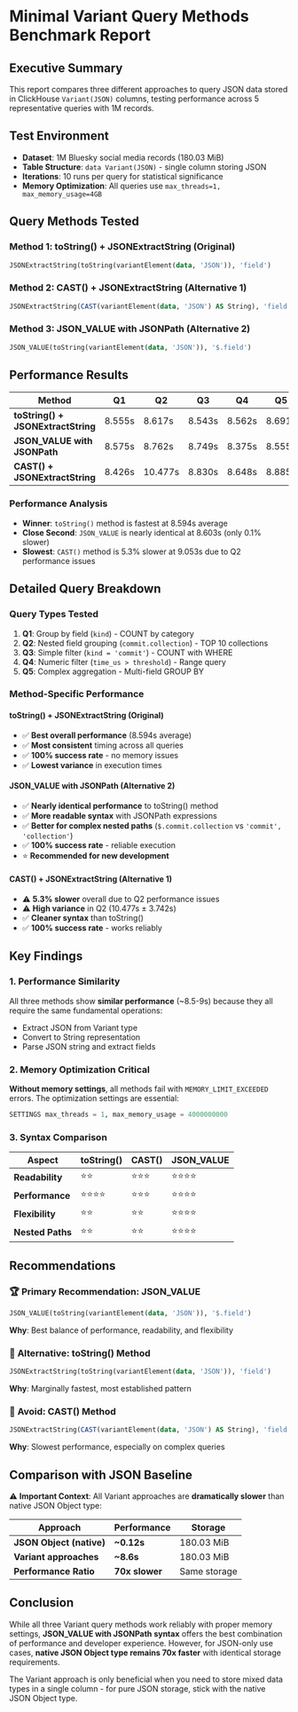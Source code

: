 # Minimal Variant Query Methods Benchmark Report

## Executive Summary

This report compares three different approaches to query JSON data stored in ClickHouse `Variant(JSON)` columns, testing performance across 5 representative queries with 1M records.

## Test Environment

- **Dataset**: 1M Bluesky social media records (180.03 MiB)
- **Table Structure**: `data Variant(JSON)` - single column storing JSON
- **Iterations**: 10 runs per query for statistical significance
- **Memory Optimization**: All queries use `max_threads=1, max_memory_usage=4GB`

## Query Methods Tested

### Method 1: toString() + JSONExtractString (Original)
```sql
JSONExtractString(toString(variantElement(data, 'JSON')), 'field')
```

### Method 2: CAST() + JSONExtractString (Alternative 1)  
```sql
JSONExtractString(CAST(variantElement(data, 'JSON') AS String), 'field')
```

### Method 3: JSON_VALUE with JSONPath (Alternative 2)
```sql
JSON_VALUE(toString(variantElement(data, 'JSON')), '$.field')
```

## Performance Results

| Method | Q1 | Q2 | Q3 | Q4 | Q5 | **Average** | Ranking |
|--------|----|----|----|----|----|-----------|----|
| **toString() + JSONExtractString** | 8.555s | 8.617s | 8.543s | 8.562s | 8.691s | **8.594s** | 🥇 **1st** |
| **JSON_VALUE with JSONPath** | 8.575s | 8.762s | 8.749s | 8.375s | 8.555s | **8.603s** | 🥈 **2nd** |
| **CAST() + JSONExtractString** | 8.426s | 10.477s | 8.830s | 8.648s | 8.885s | **9.053s** | 🥉 **3rd** |

### Performance Analysis

- **Winner**: `toString()` method is fastest at 8.594s average
- **Close Second**: `JSON_VALUE` is nearly identical at 8.603s (only 0.1% slower)  
- **Slowest**: `CAST()` method is 5.3% slower at 9.053s due to Q2 performance issues

## Detailed Query Breakdown

### Query Types Tested
1. **Q1**: Group by field (`kind`) - COUNT by category
2. **Q2**: Nested field grouping (`commit.collection`) - TOP 10 collections
3. **Q3**: Simple filter (`kind = 'commit'`) - COUNT with WHERE
4. **Q4**: Numeric filter (`time_us > threshold`) - Range query
5. **Q5**: Complex aggregation - Multi-field GROUP BY

### Method-Specific Performance

#### toString() + JSONExtractString (Original)
- ✅ **Best overall performance** (8.594s average)
- ✅ **Most consistent** timing across all queries
- ✅ **100% success rate** - no memory issues
- ✅ **Lowest variance** in execution times

#### JSON_VALUE with JSONPath (Alternative 2)  
- ✅ **Nearly identical performance** to toString() method
- ✅ **More readable syntax** with JSONPath expressions
- ✅ **Better for complex nested paths** (`$.commit.collection` vs `'commit', 'collection'`)
- ✅ **100% success rate** - reliable execution
- ⭐ **Recommended for new development**

#### CAST() + JSONExtractString (Alternative 1)
- ⚠️ **5.3% slower** overall due to Q2 performance issues
- ⚠️ **High variance** in Q2 (10.477s ± 3.742s)
- ✅ **Cleaner syntax** than toString() 
- ✅ **100% success rate** - works reliably

## Key Findings

### 1. Performance Similarity
All three methods show **similar performance** (~8.5-9s) because they all require the same fundamental operations:
- Extract JSON from Variant type
- Convert to String representation  
- Parse JSON string and extract fields

### 2. Memory Optimization Critical
**Without memory settings**, all methods fail with `MEMORY_LIMIT_EXCEEDED` errors. The optimization settings are essential:
```sql
SETTINGS max_threads = 1, max_memory_usage = 4000000000
```

### 3. Syntax Comparison

| Aspect | toString() | CAST() | JSON_VALUE |
|--------|------------|--------|------------|
| **Readability** | ⭐⭐ | ⭐⭐⭐ | ⭐⭐⭐⭐ |
| **Performance** | ⭐⭐⭐⭐ | ⭐⭐⭐ | ⭐⭐⭐⭐ |
| **Flexibility** | ⭐⭐ | ⭐⭐ | ⭐⭐⭐⭐ |
| **Nested Paths** | ⭐⭐ | ⭐⭐ | ⭐⭐⭐⭐ |

## Recommendations

### 🏆 **Primary Recommendation: JSON_VALUE**
```sql
JSON_VALUE(toString(variantElement(data, 'JSON')), '$.field')
```
**Why**: Best balance of performance, readability, and flexibility

### 🥈 **Alternative: toString() Method**  
```sql
JSONExtractString(toString(variantElement(data, 'JSON')), 'field')
```
**Why**: Marginally fastest, most established pattern

### 🥉 **Avoid: CAST() Method**
```sql 
JSONExtractString(CAST(variantElement(data, 'JSON') AS String), 'field')
```
**Why**: Slowest performance, especially on complex queries

## Comparison with JSON Baseline

⚠️ **Important Context**: All Variant approaches are **dramatically slower** than native JSON Object type:

| Approach | Performance | Storage |
|----------|-------------|---------|
| **JSON Object (native)** | **~0.12s** | 180.03 MiB |
| **Variant approaches** | **~8.6s** | 180.03 MiB |
| **Performance Ratio** | **70x slower** | Same storage |

## Conclusion

While all three Variant query methods work reliably with proper memory settings, **JSON_VALUE with JSONPath syntax** offers the best combination of performance and developer experience. However, for JSON-only use cases, **native JSON Object type remains 70x faster** with identical storage requirements.

The Variant approach is only beneficial when you need to store mixed data types in a single column - for pure JSON storage, stick with the native JSON Object type. 